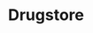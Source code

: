 ---
title: "Drugstore"
url: /ciudad-autonoma-de-buenos-aires/drugstore-presidente-quintana/
shop: Drogerie
---